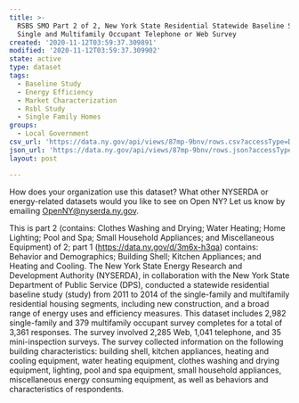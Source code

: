 ```yaml
---
title: >-
  RSBS SMO Part 2 of 2, New York State Residential Statewide Baseline Study
  Single and Multifamily Occupant Telephone or Web Survey
created: '2020-11-12T03:59:37.309891'
modified: '2020-11-12T03:59:37.309902'
state: active
type: dataset
tags:
  - Baseline Study
  - Energy Efficiency
  - Market Characterization
  - Rsbl Study
  - Single Family Homes
groups:
  - Local Government
csv_url: 'https://data.ny.gov/api/views/87mp-9bnv/rows.csv?accessType=DOWNLOAD'
json_url: 'https://data.ny.gov/api/views/87mp-9bnv/rows.json?accessType=DOWNLOAD'
layout: post

---
```

How does your organization use this dataset? What other NYSERDA or energy-related datasets would you like to see on Open NY? Let us know by emailing OpenNY@nyserda.ny.gov.

This is part 2 (contains: Clothes Washing and Drying; Water Heating; Home Lighting; Pool and Spa; Small Household Appliances; and Miscellaneous Equipment) of 2; part 1 (https://data.ny.gov/d/3m6x-h3qa) contains: Behavior and Demographics; Building Shell; Kitchen Appliances; and Heating and Cooling.  The New York State Energy Research and Development Authority (NYSERDA), in collaboration with the New York State Department of Public Service (DPS), conducted a statewide residential baseline study (study) from 2011 to 2014 of the single-family and multifamily residential housing segments, including new construction, and a broad range of energy uses and efficiency measures. This dataset includes 2,982 single-family and 379 multifamily occupant survey completes for a total of 3,361 responses. The survey involved 2,285 Web, 1,041 telephone, and 35 mini-inspection surveys. The survey collected information on the following building characteristics: building shell, kitchen appliances, heating and cooling equipment, water heating equipment, clothes washing and drying equipment, lighting, pool and spa equipment, small household appliances, miscellaneous energy consuming equipment, as well as behaviors and characteristics of respondents.

